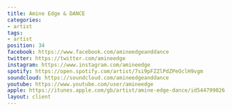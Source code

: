 ```yaml
---
title: Amine Edge & DANCE
categories:
- artist
tags:
- artist
position: 34
facebook: https://www.facebook.com/amineedgeanddance
twitter: https://twitter.com/amineedge
instagram: https://www.instagram.com/amineedge
spotify: https://open.spotify.com/artist/7si9pFZZlPdZPeOclH9vgm
soundcloud: https://soundcloud.com/amineedgeanddance
youtube: https://www.youtube.com/user/amineedge
apple: https://itunes.apple.com/gb/artist/amine-edge-dance/id544799026
layout: client
---
```


